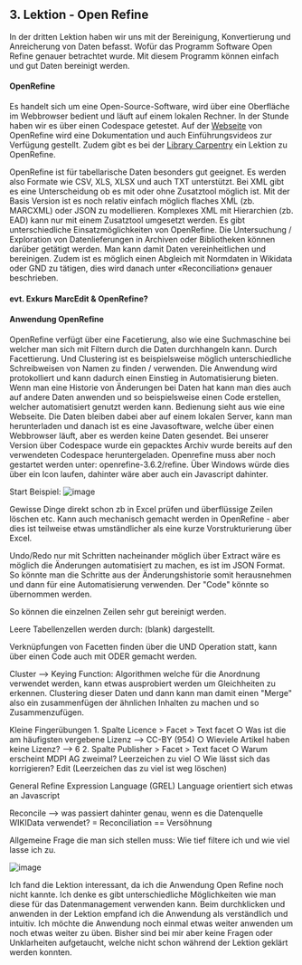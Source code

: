 ## 3. Lektion - Open Refine

In der dritten Lektion haben wir uns mit der Bereinigung, Konvertierung und Anreicherung von Daten befasst. Wofür das Programm Software Open Refine genauer betrachtet wurde. Mit diesem Programm können einfach und gut Daten bereinigt werden.

#### OpenRefine
Es handelt sich um eine Open-Source-Software, wird über eine Oberfläche im Webbrowser bedient und läuft auf einem lokalen Rechner. In der Stunde haben wir es über einen Codespace getestet. Auf der [Webseite]( https://openrefine.org/) von OpenRefine wird eine Dokumentation und auch Einführungsvideos zur Verfügung gestellt. Zudem gibt es bei der [Library Carpentry]( https://librarycarpentry.org/lc-open-refine/) ein Lektion zu OpenRefine. 

OpenRefine ist für tabellarische Daten besonders gut geeignet. Es werden also Formate wie CSV, XLS, XLSX und auch TXT unterstützt.  Bei XML gibt es eine Unterscheidung ob es mit oder ohne Zusatztool möglich ist. Mit der Basis Version ist es noch relativ einfach möglich flaches XML (zb. MARCXML) oder JSON zu modellieren. Komplexes XML mit Hierarchien (zb. EAD) kann nur mit einem Zusatztool umgesetzt werden. Es gibt unterschiedliche Einsatzmöglichkeiten von OpenRefine. Die Untersuchung / Exploration von Datenlieferungen in Archiven oder Bibliotheken können darüber getätigt werden. Man kann damit Daten vereinheitlichen und bereinigen. Zudem ist es möglich einen Abgleich mit Normdaten in Wikidata oder GND zu tätigen, dies wird danach unter «Reconciliation» genauer beschrieben.

#### evt. Exkurs MarcEdit & OpenRefine?

#### Anwendung OpenRefine
OpenRefine verfügt über eine Facetierung, also wie eine Suchmaschine bei welcher man sich mit Filtern durch die Daten durchhangeln kann. Durch Facettierung. Und Clustering ist es beispielsweise möglich unterschiedliche Schreibweisen von Namen zu finden / verwenden. Die Anwendung wird protokolliert und kann dadurch einen Einstieg in Automatisierung bieten. Wenn man eine Historie von Änderungen bei Daten hat kann man dies auch auf andere Daten anwenden und so beispielsweise einen Code erstellen, welcher automatisiert genutzt werden kann.
Bedienung sieht aus wie eine Webseite. Die Daten bleiben dabei aber auf einem lokalen Server, kann man herunterladen und danach ist es eine Javasoftware, welche über einen Webbrowser läuft, aber es werden keine Daten gesendet.
Bei unserer Version über Codespace wurde ein gepacktes Archiv wurde bereits auf den verwendeten Codespace heruntergeladen. Openrefine muss aber noch gestartet werden unter: openrefine-3.6.2/refine. Über Windows würde dies über ein Icon laufen, dahinter wäre aber auch ein Javascript dahinter.


Start Beispiel:
![image](https://user-images.githubusercontent.com/90840517/223361873-6698e1c6-d51f-4d30-b539-3e4e007f6957.png)


Gewisse Dinge direkt schon zb in Excel prüfen und überflüssige Zeilen löschen etc. Kann auch mechanisch gemacht werden in OpenRefine - aber dies ist teilweise etwas umständlicher als eine kurze Vorstrukturierung über Excel.


Undo/Redo nur mit Schritten nacheinander möglich
über Extract wäre es möglich die Änderungen automatisiert zu machen, es ist im JSON Format. So könnte man die Schritte aus der Änderungshistorie somit herausnehmen und dann für eine Automatisierung verwenden. Der "Code" könnte so übernommen werden.


So können die einzelnen Zeilen sehr gut bereinigt werden.

Leere Tabellenzellen werden durch: (blank) dargestellt.

Verknüpfungen von Facetten finden über die UND Operation statt, kann über einen Code auch mit ODER gemacht werden.


Cluster --> Keying Function: Algorithmen welche für die Anordnung verwendet werden, kann etwas ausprobiert werden um Gleichheiten zu erkennen. Clustering dieser Daten und dann kann man damit einen "Merge" also ein zusammenfügen der ähnlichen Inhalten zu machen und so Zusammenzufügen.

Kleine Fingerübungen
	1. Spalte Licence > Facet > Text facet
		○ Was ist die am häufigsten vergebene Lizenz  --> CC-BY (954)
		○ Wieviele Artikel haben keine Lizenz? -->  6
	2. Spalte Publisher > Facet > Text facet
		○ Warum erscheint MDPI AG zweimal? Leerzeichen zu viel 
		○ Wie lässt sich das korrigieren? Edit (Leerzeichen das zu viel ist weg löschen)
	
General Refine Expression Language (GREL) Language orientiert sich etwas an Javascript

Reconcile --> was passiert dahinter genau, wenn es die Datenquelle WIKIData verwendet? = Reconciliation == Versöhnung


Allgemeine Frage die man sich stellen muss: Wie tief filtere ich und wie viel lasse ich zu.


![image](https://user-images.githubusercontent.com/90840517/223361779-b3fcb135-6013-4e56-8318-28d9ec2599eb.png)

Ich fand die Lektion interessant, da ich die Anwendung Open Refine noch nicht kannte. Ich denke es gibt unterschiedliche Möglichkeiten wie man diese für das Datenmanagement verwenden kann. Beim durchklicken und anwenden in der Lektion empfand ich die Anwendung als verständlich und intuitiv. Ich möchte die Anwendung noch einmal etwas weiter anwenden um noch etwas weiter zu üben. Bisher sind bei mir aber keine Fragen oder Unklarheiten aufgetaucht, welche nicht schon während der Lektion geklärt werden konnten.
